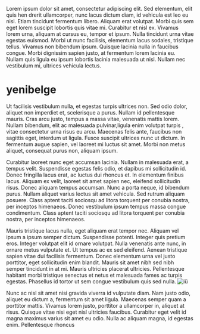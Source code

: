 Lorem ipsum dolor sit amet, consectetur adipiscing elit. Sed elementum, elit quis hen
drerit ullamcorper, nunc lacus dictum diam, id vehicula est leo eu nisl. Etiam tincidunt fermentum libero. Aliquam erat volutpat. Morbi quis sem eget lorem suscipit lobortis quis vitae mi. Curabitur et nisl ex. Vivamus lorem urna, aliquam at cursus eu, tempor et ipsum. Nulla tincidunt urna vitae egestas euismod. Morbi ut nunc facilisis, elementum lacus sodales, tristique tellus. Vivamus non bibendum ipsum. Quisque lacinia nulla in faucibus congue. Morbi dignissim sapien justo, at fermentum lorem lacinia eu. Nullam quis ligula eu ipsum lobortis lacinia malesuada ut nisl. Nullam nec vestibulum mi, ultrices vehicula lectus.
# yenibelge
Ut facilisis vestibulum nulla, et egestas turpis ultrices non. Sed odio dolor, aliquet non imperdiet et, scelerisque a purus. Nullam id pellentesque mauris. Cras arcu justo, tempus a massa vitae, venenatis mattis lorem. Nullam bibendum, elit ac malesuada pulvinar,ligula enim volutpat turpis
, vitae consectetur urna risus eu arcu. Maecenas felis ante, faucibus non sagittis eget, interdum ut ligula. Fusce suscipit ultrices nunc ut dictum. In fermentum augue sapien, vel laoreet mi luctus sit amet. Morbi non metus aliquet, consequat purus non, aliquam ipsum.

Curabitur laoreet nunc eget accumsan lacinia. Nullam in malesuada erat, a tempus velit. Suspendisse egestas felis odio, et dapibus mi sollicitudin id. Donec fringilla lacus erat, ac luctus dui rhoncus et. In elementum finibus lacus. Aliquam ex velit, laoreet sit amet sapien nec, eleifend sollicitudin risus. Donec aliquam tempus accumsan. Nunc a porta neque, id bibendum purus. Nullam aliquet varius lectus sit amet vehicula. Sed rutrum aliquam posuere. Class aptent taciti sociosqu ad litora torquent per conubia nostra, per inceptos himenaeos. Donec vestibulum ipsum tempus massa congue condimentum. Class aptent taciti sociosqu ad litora torquent per conubia nostra, per inceptos himenaeos.

Mauris tristique lacus nulla, eget aliquam erat tempor nec. Aliquam vel ipsum a ipsum semper dictum. Suspendisse potenti. Integer quis pretium eros. Integer volutpat elit id ornare volutpat. Nulla venenatis ante nunc, in ornare metus vulputate et. Ut tempus ac ex sed eleifend. Aenean tristique sapien vitae dui facilisis fermentum. Donec elementum urna vel justo porttitor, eget sollicitudin enim blandit. Mauris sit amet nibh sed nibh semper tincidunt in at mi. Mauris ultricies placerat ultricies. Pellentesque habitant morbi tristique senectus et netus et malesuada fames ac turpis egestas. Phasellus id tortor ut sem congue vestibulum quis sed nulla.
![iü](https://www.google.com/url?sa=i&url=https%3A%2F%2Fwww.istanbul.edu.tr%2Ftr%2Fhaber%2Fistanbul-universitesi-dunya-universiteleri-siralamasindaki-yerini-saglamlastirdi-4D004C00520037002D005500370030004F005400580039007900700046006200610041004F003200370077003200&psig=AOvVaw0szWSsGsgLnlVQ-QULbrtB&ust=1730362487633000&source=images&cd=vfe&opi=89978449&ved=0CBQQjRxqFwoTCICbzbDUtYkDFQAAAAAdAAAAABAE)

Nunc ac nisl sit amet nisi gravida viverra id vulputate diam. Nam justo odio, aliquet eu dictum a, fermentum sit amet ligula. Maecenas semper quam a porttitor mattis. Vivamus lorem justo, porttitor a ullamcorper in, aliquet at risus. Quisque vitae nisi eget nisl ultricies faucibus. Curabitur eget velit id magna maximus varius sit amet eu odio. Nulla ac aliquam magna, id egestas enim. Pellentesque rhoncus
